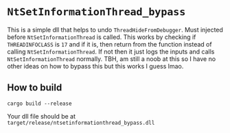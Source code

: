# `NtSetInformationThread_bypass`
This is a simple dll that helps to undo `ThreadHideFromDebugger`.
Must injected before `NtSetInformationThread` is called. This works by checking if `THREADINFOCLASS`
is `17` and if it is, then return from the function instead of calling `NtSetInformationThread`. If not then it just logs the inputs and calls `NtSetInformationThread` normally.
TBH, am still a noob at this so I have no other ideas on how to bypass this but this works I guess lmao.

## How to build
```
cargo build --release
```
Your dll file should be at `target/release/ntsetinformationthread_bypass.dll`